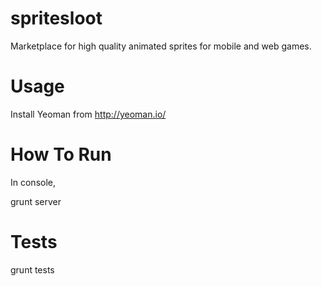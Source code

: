 spritesloot
===========
Marketplace for high quality animated sprites for mobile and web games.

Usage
====

Install Yeoman from http://yeoman.io/

How To Run
=========
In console,

grunt server

Tests
=====

grunt tests
